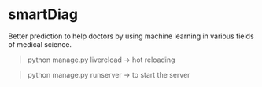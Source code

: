 # smartDiag
Better prediction to help doctors by using machine learning in various fields of medical science.

> python manage.py livereload  -> hot reloading

> python manage.py runserver  -> to start the server

